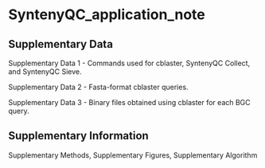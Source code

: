 # SyntenyQC_application_note
## Supplementary Data

Supplementary Data 1 - Commands used for cblaster, SyntenyQC Collect, and SyntenyQC Sieve.

Supplementary Data 2 - Fasta-format cblaster queries.

Supplementary Data 3 - Binary files obtained using cblaster for each BGC query.

## Supplementary Information

Supplementary Methods, Supplementary Figures, Supplementary Algorithm

